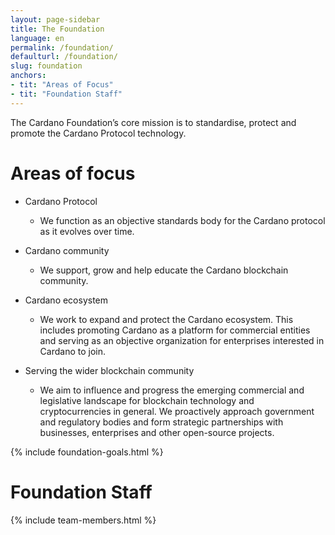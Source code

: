 ```yaml
---
layout: page-sidebar
title: The Foundation
language: en
permalink: /foundation/
defaulturl: /foundation/
slug: foundation
anchors:
- tit: "Areas of Focus"
- tit: "Foundation Staff"
---
```


The Cardano Foundation’s core mission is to standardise, protect and promote the Cardano Protocol technology.

# Areas of focus

* Cardano Protocol
  * We function as an objective standards body for the Cardano protocol as it evolves over time.

* Cardano community
  * We support, grow and help educate the Cardano blockchain community.

* Cardano ecosystem
  * We work to expand and protect the Cardano ecosystem. This includes promoting Cardano as a platform for commercial entities and serving as an objective organization for enterprises interested in Cardano to join.

* Serving the wider blockchain community
  * We aim to influence and progress the emerging commercial and legislative landscape for blockchain technology and cryptocurrencies in general. We proactively approach government and regulatory bodies and form strategic partnerships with businesses, enterprises and other open-source projects.

{% include foundation-goals.html %}

# Foundation Staff

{% include team-members.html %}

